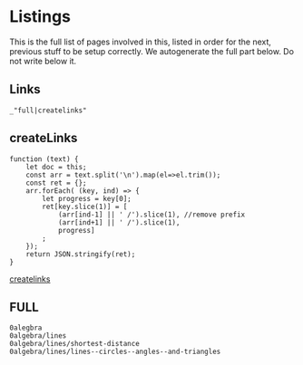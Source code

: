 # Listings

This is the full list of pages involved in this, listed in order for the next,
previous stuff to be setup correctly. We autogenerate the full part below. Do
not write below it. 

## Links

    _"full|createlinks"

## createLinks

    function (text) {
        let doc = this;
        const arr = text.split('\n').map(el=>el.trim());
        const ret = {};
        arr.forEach( (key, ind) => {
            let progress = key[0];
            ret[key.slice(1)] = [
                (arr[ind-1] || ' /').slice(1), //remove prefix
                (arr[ind+1] || ' /').slice(1), 
                progress]
            ;
        });
        return JSON.stringify(ret);
    }

[createlinks](# "define:")

## FULL

    0alegbra
    0algebra/lines
    0algebra/lines/shortest-distance
    0algebra/lines/lines--circles--angles--and-triangles
